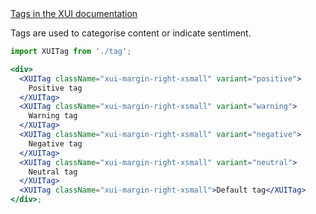 <div class="xui-margin-vertical">
	<a href="../section-building-blocks-identifiers-tag.html" isDocLink>Tags in the XUI documentation</a>
</div>

Tags are used to categorise content or indicate sentiment.

```jsx harmony
import XUITag from './tag';

<div>
  <XUITag className="xui-margin-right-xsmall" variant="positive">
    Positive tag
  </XUITag>
  <XUITag className="xui-margin-right-xsmall" variant="warning">
    Warning tag
  </XUITag>
  <XUITag className="xui-margin-right-xsmall" variant="negative">
    Negative tag
  </XUITag>
  <XUITag className="xui-margin-right-xsmall" variant="neutral">
    Neutral tag
  </XUITag>
  <XUITag className="xui-margin-right-xsmall">Default tag</XUITag>
</div>;
```
